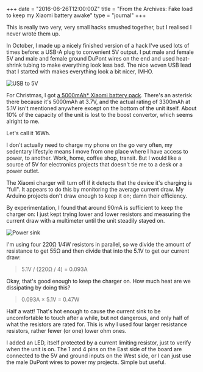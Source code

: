 +++
date = "2016-06-26T12:00:00Z"
title = "From the Archives: Fake load to keep my Xiaomi battery awake"
type = "journal"
+++

This is really two very, very small hacks smushed together, but I realised I
never wrote them up.

In October, I made up a nicely finished version of a hack I've used lots of
times before: a USB-A plug to convenient 5V output. I put male and female 5V
and male and female ground DuPont wires on the end and used heat-shrink tubing
to make everything look less bad. The nice woven USB lead that I started with
makes everything look a bit nicer, IMHO.

![USB to 5V](https://pbs.twimg.com/media/CSU4PXVUsAASXON.jpg)

For Christmas, I got [a 5000mAh\* Xiaomi battery pack][x]. There's an asterisk
there because it's 5000mAh at 3.7V, and the actual rating of 3300mAh at 5.1V
isn't mentioned anywhere except on the bottom of the unit itself. About 10% of
the capacity of the unit is lost to the boost convertor, which seems alright to
me.

Let's call it 16Wh.

I don't actually need to charge my phone on the go very often, my sedentary
lifestyle means I move from one place where I have access to power, to another.
Work, home, coffee shop, transit. But I would like a source of 5V for
electronics projects that doesn't tie me to a desk or a power outlet.

The Xiaomi charger will turn off if it detects that the device it's charging is
"full". It appears to do this by monitoring the average current draw. My
Arduino projects don't draw enough to keep it on; damn their efficiency.


By experimentation, I found that around 90mA is sufficient to keep the charger
on: I just kept trying lower and lower resistors and measuring the current draw
with a multimeter until the unit steadily stayed on.

![Power sink](https://pbs.twimg.com/media/CZpqPZHWQAAKaTK.jpg)

I'm using four 220&ohm; 1/4W resistors in parallel, so we divide the amount of
resistance to get 55&ohm; and then divide that into the 5.1V to get our current
draw:

> 5.1V / (220&ohm; / 4) = 0.093A

Okay, that's good enough to keep the charger on. How much heat are we dissipating by doing this?

> 0.093A &times; 5.1V = 0.47W

Half a watt! That's hot enough to cause the current sink to be uncomfortable to
touch after a while, but not dangerous, and only half of what the resistors are
rated for. This is why I used four larger resistance resistors, rather fewer
(or one) lower ohm ones.

I added an LED, itself protected by a current limiting resistor, just to verify
when the unit is on. The 1 and 4 pins on the East side of the board are
connected to the 5V and ground inputs on the West side, or I can just use the
male DuPont wires to power my projects. Simple but useful.

[x]: https://www.amazon.com/Xiaomi-5000mAh-External-Battery-Portable/dp/B01BRF5JPC

